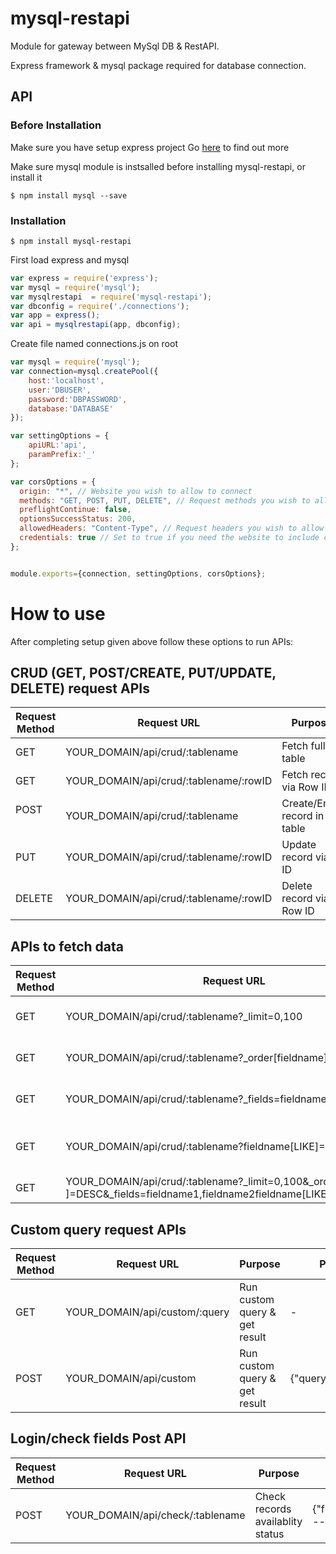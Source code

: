 # mysql-restapi

Module for gateway between MySql DB & RestAPI.

Express framework & mysql package required for database connection.

## API

### Before Installation
Make sure you have setup express project
Go [here](https://expressjs.com/) to find out more 

Make sure mysql module is instsalled before installing mysql-restapi, or install it

`$ npm install mysql --save`

### Installation

`$ npm install mysql-restapi`

First load express and mysql

```js
var express = require('express');
var mysql = require('mysql');
var mysqlrestapi  = require('mysql-restapi');
var dbconfig = require('./connections');
var app = express();
var api = mysqlrestapi(app, dbconfig);

```
Create file named connections.js on root

```js
var mysql = require('mysql');
var connection=mysql.createPool({
    host:'localhost',
    user:'DBUSER',
    password:'DBPASSWORD',
    database:'DATABASE'
});

var settingOptions = {
    apiURL:'api',
    paramPrefix:'_'
};

var corsOptions = {
  origin: "*", // Website you wish to allow to connect
  methods: "GET, POST, PUT, DELETE", // Request methods you wish to allow
  preflightContinue: false,
  optionsSuccessStatus: 200,
  allowedHeaders: "Content-Type", // Request headers you wish to allow
  credentials: true // Set to true if you need the website to include cookies in the requests sent
};


module.exports={connection, settingOptions, corsOptions};
```

# How to use

After completing setup given above follow these options to run APIs:

## CRUD (GET, POST/CREATE, PUT/UPDATE, DELETE) request APIs


Request Method | Request URL                            | Purpose                      | Parameters
-------------  | -------------------------------------  | ---------------------------  | -------------
GET            | YOUR_DOMAIN/api/crud/:tablename        | Fetch full table             | - 
GET            | YOUR_DOMAIN/api/crud/:tablename/:rowID | Fetch record via Row ID      | - 
POST           | YOUR_DOMAIN/api/crud/:tablename        | Create/Enter record in table | {"fieldname":"fieldvalue",---} 
PUT            | YOUR_DOMAIN/api/crud/:tablename/:rowID | Update record via ID         | {"fieldname":"fieldvalue",---}  
DELETE         | YOUR_DOMAIN/api/crud/:tablename/:rowID | Delete record via Row ID     | - 


## APIs to fetch data

Request Method | Request URL                                                           | Purpose                     
-------------  | -------------------------------------                                 | --------------------------- 
GET            | YOUR_DOMAIN/api/crud/:tablename?_limit=0,100                          | Passing limit in result            
GET            | YOUR_DOMAIN/api/crud/:tablename?_order[fieldname]=DESC                | Sort order in result            
GET            | YOUR_DOMAIN/api/crud/:tablename?_fields=fieldname1,fieldname2         | Fetch selected fields            
GET            | YOUR_DOMAIN/api/crud/:tablename?fieldname[LIKE]=%fieldvalue%          | Like query, varry % position      
GET | YOUR_DOMAIN/api/crud/:tablename?_limit=0,100&_order[fieldname ]=DESC&_fields=fieldname1,fieldname2fieldname[LIKE]=%fieldvalue% | All together      


## Custom query request APIs


Request Method | Request URL                     | Purpose                          | Parameters
-------------  | ------------------------------  | -------------------------------  | -------------
GET            | YOUR_DOMAIN/api/custom/:query   | Run custom query & get result    | - 
POST           | YOUR_DOMAIN/api/custom          | Run custom query & get result    | {"query":"SQL_QUERY"} 


## Login/check fields Post API


Request Method | Request URL                     | Purpose                          | Parameters
-------------  | ------------------------------  | -------------------------------  | -------------
POST           | YOUR_DOMAIN/api/check/:tablename | Check records availablity status | {"fieldname":"fieldvalue",---} 


